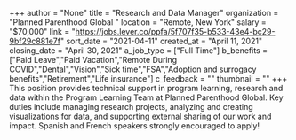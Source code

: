 +++
author = "None"
title = "Research and Data Manager"
organization = "Planned Parenthood Global "
location = "Remote, New York"
salary = "$70,000"
link = "https://jobs.lever.co/ppfa/5f707f35-b533-43e4-bc29-9bf29c881e7f"
sort_date = "2021-04-11"
created_at = "April 11, 2021"
closing_date = "April 30, 2021"
a_job_type = ["Full Time"]
b_benefits = ["Paid Leave","Paid Vacation","Remote During COVID","Dental","Vision","Sick time","FSA","Adoption and surrogacy benefits","Retirement","Life insurance"]
c_feedback = ""
thumbnail = ""
+++
This position provides technical support in program learning, research and data within the Program Learning Team at Planned Parenthood Global. Key duties include managing research projects, analyzing and creating visualizations for data, and supporting external sharing of our work and impact. Spanish and French speakers strongly encouraged to apply!